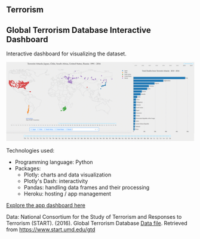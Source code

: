 ## Terrorism

## Global Terrorism Database Interactive Dashboard
Interactive dashboard for visualizing the dataset. 

![](dashboard_screenshot.png)

Technologies used: 
- Programming language: Python
- Packages: 
    - Plotly: charts and data visualization
    - Plotly's Dash: interactivity 
    - Pandas: handling data frames and their processing
    - Heroku: hosting / app management
    
[Explore the app dashboard here](https://terrorism-app-api.herokuapp.com/)

    
Data: National Consortium for the Study of Terrorism and Responses to Terrorism (START). (2016). Global Terrorism Database [Data file](https://www.kaggle.com/START-UMD/gtd/downloads/gtd.zip/2). Retrieved from https://www.start.umd.edu/gtd
    
